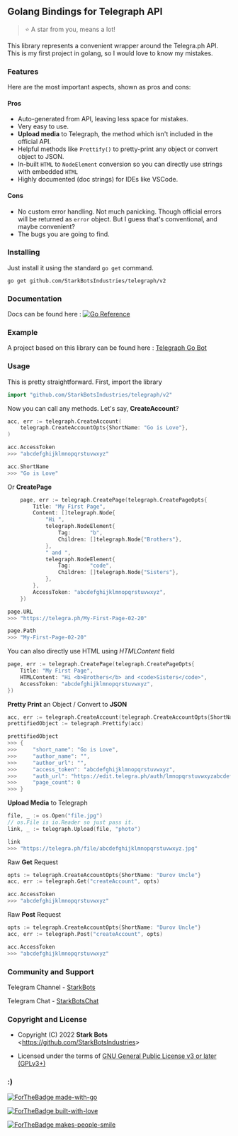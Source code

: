 ## Golang Bindings for Telegraph API

> ⭐️ A star from you, means a lot!

This library represents a convenient wrapper around the Telegra.ph API. This is my first project in golang, so I would love to know my mistakes.

### Features

Here are the most important aspects, shown as pros and cons:

#### Pros

- Auto-generated from API, leaving less space for mistakes.
- Very easy to use.
- **Upload media** to Telegraph, the method which isn't included in the official API.
- Helpful methods like `Prettify()` to pretty-print any object or convert object to JSON.
- In-built `HTML` to `NodeElement` conversion so you can directly use strings with embedded `HTML`
- Highly documented (doc strings) for IDEs like VSCode.

#### Cons

- No custom error handling. Not much panicking. Though official errors will be returned as `error` object. But I guess that's conventional, and maybe convenient?
- The bugs you are going to find.

### Installing

Just install it using the standard `go get` command.

```shell
go get github.com/StarkBotsIndustries/telegraph/v2
```

### Documentation

Docs can be found here : [![Go Reference](https://pkg.go.dev/badge/github.com/StarkBotsIndustries/telegraph.svg)](https://pkg.go.dev/github.com/StarkBotsIndustries/telegraph/v2)

### Example

A project based on this library can be found here : [Telegraph Go Bot](https://github.com/StarkBotsIndustries/Telegraph-Go-Bot)

### Usage

This is pretty straightforward. First, import the library

```go
import "github.com/StarkBotsIndustries/telegraph/v2"
```

Now you can call any methods. Let's say, **CreateAccount**?

```go
acc, err := telegraph.CreateAccount(
    telegraph.CreateAccountOpts{ShortName: "Go is Love"},
)

acc.AccessToken
>>> "abcdefghijklmnopqrstuvwxyz"

acc.ShortName
>>> "Go is Love"
```

Or **CreatePage**

```go
	page, err := telegraph.CreatePage(telegraph.CreatePageOpts{
		Title: "My First Page",
		Content: []telegraph.Node{
			"Hi ",
			telegraph.NodeElement{
				Tag:      "b",
				Children: []telegraph.Node{"Brothers"},
			},
			" and ",
			telegraph.NodeElement{
				Tag:      "code",
				Children: []telegraph.Node{"Sisters"},
			},
		},
		AccessToken: "abcdefghijklmnopqrstuvwxyz",
	})

page.URL
>>> "https://telegra.ph/My-First-Page-02-20"

page.Path
>>> "My-First-Page-02-20"
```

You can also directly use HTML using _HTMLContent_ field

```go
page, err := telegraph.CreatePage(telegraph.CreatePageOpts{
    Title: "My First Page",
    HTMLContent: "Hi <b>Brothers</b> and <code>Sisters</code>",
    AccessToken: "abcdefghijklmnopqrstuvwxyz",
})
```

**Pretty Print** an Object / Convert to **JSON**

```go
acc, err := telegraph.CreateAccount(telegraph.CreateAccountOpts{ShortName: "Go is Love"})
prettifiedObject := telegraph.Prettify(acc)

prettifiedObject
>>> {
>>>     "short_name": "Go is Love",
>>>     "author_name": "",
>>>     "author_url": "",
>>>     "access_token": "abcdefghijklmnopqrstuvwxyz",
>>>     "auth_url": "https://edit.telegra.ph/auth/lmnopqrstuvwxyzabcdefghijk",
>>>     "page_count": 0
>>> }
```

**Upload Media** to Telegraph

```go
file, _ := os.Open("file.jpg")
// os.File is io.Reader so just pass it.
link, _ := telegraph.Upload(file, "photo")

link
>>> "https://telegra.ph/file/abcdefghijklmnopqrstuvwxyz.jpg"
```

Raw **Get** Request

```go
opts := telegraph.CreateAccountOpts{ShortName: "Durov Uncle"}
acc, err := telegraph.Get("createAccount", opts)

acc.AccessToken
>>> "abcdefghijklmnopqrstuvwxyz"
```

Raw **Post** Request

```go
opts := telegraph.CreateAccountOpts{ShortName: "Durov Uncle"}
acc, err := telegraph.Post("createAccount", opts)

acc.AccessToken
>>> "abcdefghijklmnopqrstuvwxyz"
```

### Community and Support

Telegram Channel - [StarkBots](https://t.me/StarkBots)

Telegram Chat - [StarkBotsChat](https://t.me/StarkBotsChat)

### Copyright and License

- Copyright (C) 2022 **Stark Bots** <<https://github.com/StarkBotsIndustries>>

- Licensed under the terms of [GNU General Public License v3 or later (GPLv3+)](https://github.com/StarkBotsIndustries/telegraph/blob/master/LICENSE)

### :)

[![ForTheBadge made-with-go](http://ForTheBadge.com/images/badges/made-with-go.svg)](https://go.dev/)

[![ForTheBadge built-with-love](http://ForTheBadge.com/images/badges/built-with-love.svg)](https://github.com/StarkBotsIndustries)

[![ForTheBadge makes-people-smile](http://ForTheBadge.com/images/badges/makes-people-smile.svg)](https://github.com/StarkBotsIndustries)
